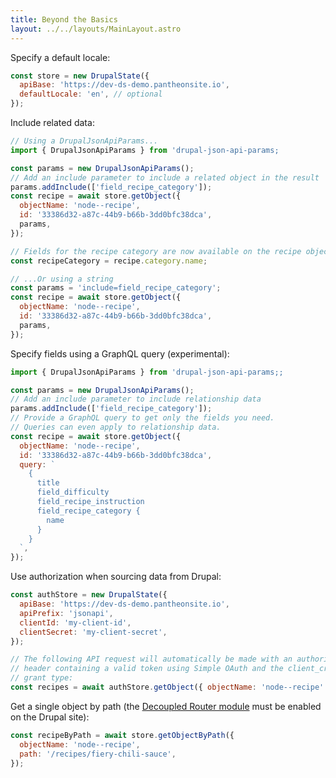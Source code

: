 ```yaml
---
title: Beyond the Basics
layout: ../../layouts/MainLayout.astro
---
```


Specify a default locale:

```js
const store = new DrupalState({
  apiBase: 'https://dev-ds-demo.pantheonsite.io',
  defaultLocale: 'en', // optional
});
```

Include related data:

```js
// Using a DrupalJsonApiParams...
import { DrupalJsonApiParams } from 'drupal-json-api-params;

const params = new DrupalJsonApiParams();
// Add an include parameter to include a related object in the result
params.addInclude(['field_recipe_category']);
const recipe = await store.getObject({
  objectName: 'node--recipe',
  id: '33386d32-a87c-44b9-b66b-3dd0bfc38dca',
  params,
});

// Fields for the recipe category are now available on the recipe object.
const recipeCategory = recipe.category.name;
```

```js
// ...Or using a string
const params = 'include=field_recipe_category';
const recipe = await store.getObject({
  objectName: 'node--recipe',
  id: '33386d32-a87c-44b9-b66b-3dd0bfc38dca',
  params,
});
```

Specify fields using a GraphQL query (experimental):

```js
import { DrupalJsonApiParams } from 'drupal-json-api-params;;

const params = new DrupalJsonApiParams();
// Add an include parameter to include relationship data
params.addInclude(['field_recipe_category']);
// Provide a GraphQL query to get only the fields you need.
// Queries can even apply to relationship data.
const recipe = await store.getObject({
  objectName: 'node--recipe',
  id: '33386d32-a87c-44b9-b66b-3dd0bfc38dca',
  query: `
    {
      title
      field_difficulty
      field_recipe_instruction
      field_recipe_category {
        name
      }
    }
  `,
});
```

Use authorization when sourcing data from Drupal:

```js
const authStore = new DrupalState({
  apiBase: 'https://dev-ds-demo.pantheonsite.io',
  apiPrefix: 'jsonapi',
  clientId: 'my-client-id',
  clientSecret: 'my-client-secret',
});

// The following API request will automatically be made with an authorization
// header containing a valid token using Simple OAuth and the client_credentials
// grant type:
const recipes = await authStore.getObject({ objectName: 'node--recipe' });
```

Get a single object by path (the
[Decoupled Router module](https://www.drupal.org/project/decoupled_router) must
be enabled on the Drupal site):

```js
const recipeByPath = await store.getObjectByPath({
  objectName: 'node--recipe',
  path: '/recipes/fiery-chili-sauce',
});
```
